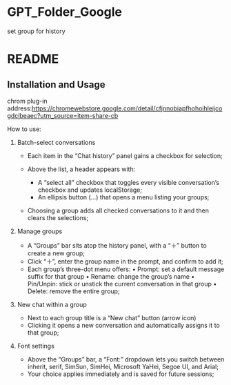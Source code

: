 # GPT_Folder_Google
set group for history

# README

## Installation and Usage


chrom plug-in address:https://chromewebstore.google.com/detail/cfjnnobiapfhohoihleijcogdcibeaec?utm_source=item-share-cb

How to use:
1. Batch-select conversations
   * Each item in the “Chat history” panel gains a checkbox for selection;
   * Above the list, a header appears with:

     * A “select all” checkbox that toggles every visible conversation’s checkbox and updates localStorage;
     * An ellipsis button (…) that opens a menu listing your groups;
   * Choosing a group adds all checked conversations to it and then clears the selections;

2. Manage groups
   * A “Groups” bar sits atop the history panel, with a “＋” button to create a new group;
   * Click “＋”, enter the group name in the prompt, and confirm to add it;
   * Each group’s three-dot menu offers:
     • Prompt: set a default message suffix for that group
     • Rename: change the group’s name
     • Pin/Unpin: stick or unstick the current conversation in that group
     • Delete: remove the entire group;

3. New chat within a group
   * Next to each group title is a “New chat” button (arrow icon)
   * Clicking it opens a new conversation and automatically assigns it to that group;

4. Font settings
   * Above the “Groups” bar, a “Font:” dropdown lets you switch between inherit, serif, SimSun, SimHei, Microsoft YaHei, Segoe UI, and Arial;
   * Your choice applies immediately and is saved for future sessions;
